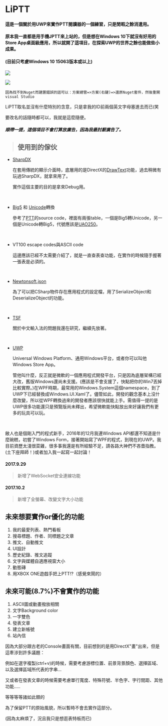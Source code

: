 # LiPTT



#### 這是一個關於用UWP來實作PTT閱讀器的一個練習，只是閒暇之餘消遣用。

#### 原本我一直都是用手機JPTT來上站的，但是想在Windows 10下就沒有好用的Store App桌面級應用，所以就開了這項目，在探索UWP的世界之餘也能做些小成果。

#### (目前只考慮Windows 10 15063版本或以上)

<img src="https://i.imgur.com/1XRlB3j.png"></img>

<img src="https://i.imgur.com/RPSJQKG.png"></img>



```
因為找不到Nuget而建置錯誤的話可以：方案總管=>方案(右鍵)=>還原Nuget套件，然後重開visual Studio
```



LiPTT取名並沒有什麼特別的含意，只是拿我的ID前兩個英文字母塞進去而已(笑

要改名的話隨時都可以，我就是這麼隨便。

##### 順帶一提，這個項目不會打算放廣告，因為我最討厭廣告了。



> ## 使用到的傢伙

- [SharpDX](https://github.com/sharpdx/SharpDX)

  在套用傳統的顯示介面時，底層用的是DirectX的[DrawText](https://msdn.microsoft.com/en-us/library/windows/desktop/dd371919(v=vs.85).aspx)功能，過去稍微有玩過SharpDX，就拿來用了。

  實作這個主要的目的是拿來Debug用。

  ​



- [Big5](https://zh.wikipedia.org/wiki/%E5%A4%A7%E4%BA%94%E7%A2%BC) 和 [Unicode](http://graphemica.com/)轉換

  參考了[PTT](https://github.com/ptt/pttbbs)的source code，裡面有兩張table，一個是Big5轉Unicode，另一個是Unicode轉Big5，代號應該是[UAO250](https://moztw.org/docs/big5/)。

  ​

- VT100 escape codes與ASCII code

  這邊應該已經不太需要介紹了，就是一直查表查功能，在實作的時候隨手握著一張表是必須的。

  ​

- [Newtonsoft.json](https://github.com/JamesNK/Newtonsoft.Json)

  為了可以把CSharp物件存在應用程式的設定檔，用了SerializeObject和DeserializeObject的功能。

  ​

- [TSF](https://msdn.microsoft.com/zh-tw/library/windows/desktop/ms629032(v=vs.85).aspx)

  關於中文輸入法的問題我還在研究，繼續先放著。

  ​

- [UWP](https://docs.microsoft.com/zh-tw/windows/uwp/controls-and-patterns/)

  Universal Windows Platform、通用Windows平台，或者你可以叫他Windows Store App。

  管他叫什麼，反正就是微軟的一個應用程式開發平台，只是因為底層架構已經大改，舊版Windows還尚未支援。(應該是不會支援了，快點把你的Win7丟掉比較實際。)在WPF時期，最常用的Windows.System這個namespace，到了UWP下已經替換成Windows.UI.Xaml了。儘管如此，開發的觀念基本上沒什麼改變，所以從WPF轉換過來的開發者應該很快就能上手。需值得一提的是UWP很多功能還只是預覽版尚未釋出，希望微軟能快點放出來好讓我們有更多的玩具可以玩。

  ​

敝人也是個剛入門的程式新手，2016年的12月我連Windows API都還不知道是什麼碗糕，初嘗了Windows Form，接著開始寫了WPF的程式，到現在的UWP。我目前資歷太淺很菜雞，很多事我還是有所經驗不足，請各路大神們不吝嗇指教。(土下座拜師！)或者加入我一起寫一起討論！



#### 2017.9.29

> 新增了WebSocket安全連線功能

#### 2017.10.2

> 新增了全螢幕、改變文字大小功能



## 未來想要實作or優化的功能

1. 我的最愛列表、熱門看板
2. 搜尋標題、作者、同標題之文章
3. 推文、自動推文
4. UI設計
5. 歷史紀錄、推文追蹤
6. 文字與媒體自適應視窗大小
7. 動態磚
8. 用XBOX ONE遊戲手把上PTT!?（感覺來鬧的）

## 未來可能(8.7%)不會實作的功能

1. ASCII圖或動畫撥放相關
2. 文字Background color
3. 一字雙色
4. 發表文章
5. 建立新帳號
6. 站內信

因為大部分跟古老的Console畫面有關，目前想到的是用DirectX"畫"出來，但是這牽涉到許多議題：

例如在選字複製(ctrl+v)的時候，需要考慮游標位置、前景背景顏色、選擇區域、以及選擇區域所代表的字串...

又或者在發表文章的時候需要考慮單行寬度、特殊符號、半色字、字行間距、其他功能.....

等等等等諸如此類的

為了保留PTT的原始風貌，所以暫時不會去實作這部分。

(因為太麻煩了，況且我只是想逛表特板而已)